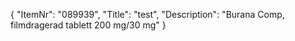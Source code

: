 {
  "ItemNr": "089939",
  "Title": "test",
  "Description": "Burana Comp, filmdragerad tablett 200 mg/30 mg"
}